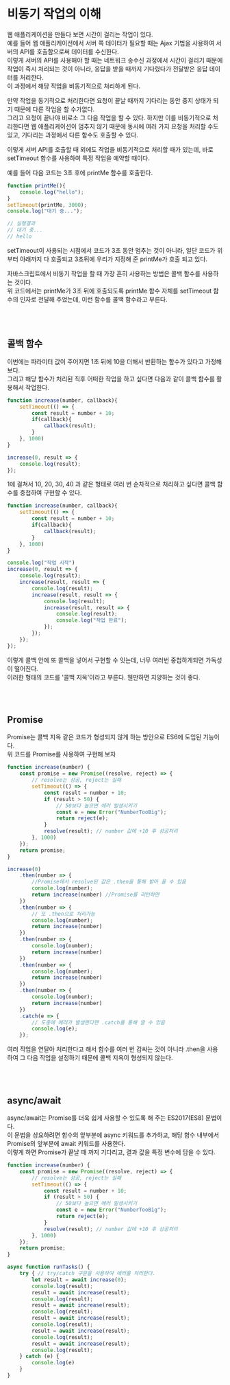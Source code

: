 # 비동기 작업의 이해
웹 애플리케이션을 만들다 보면 시간이 걸리는 작업이 있다.  
예를 들어 웹 애플리케이션에서 서버 쪽 데이터가 필요할 때는 Ajax 기법을 사용하여 서버의 API를 호출함으로써 데이터를 수신한다.  
이렇게 서버의 API를 사용해야 할 때는 네트워크 송수신 과정에서 시간이 걸리기 때문에 작업이 즉시 처리되는 것이 아니라, 응답을 받을 때까지 기다렸다가 전달받은 응답 데이터를 처리한다.  
이 과정에서 해당 작업을 비동기적으로 처리하게 된다.

만약 작업을 동기적으로 처리한다면 요청이 끝날 때까지 기다리는 동안 중지 상태가 되기 때문에 다른 작업을 할 수가없다.  
그리고 요청이 끝나야 비로소 그 다음 작업을 할 수 있다. 하지만 이를 비동기적으로 처리한다면 웹 애플리케이션이 멈추지 않기 때문에 동시에 여러 가지 요청을 처리할 수도 있고, 기다리는 과정에서 다른 함수도 호출할 수 있다.

이렇게 서버 API를 호출할 때 외에도 작업을 비동기적으로 처리할 때가 있는데, 바로 setTimeout 함수를 사용하여 특정 작업을 예약할 때이다.

예를 들어 다음 코드는 3초 후에 printMe 함수를 호출한다.
```javascript
function printMe(){
    console.log("hello");
}
setTimeout(printMe, 3000);
console.log("대기 중...");

// 실행결과
// 대기 중...
// hello
```
setTimeout이 사용되는 시점에서 코드가 3초 동안 멈추는 것이 아니라, 일단 코드가 위부터 아래까지 다 호출되고 3초뒤에 우리가 지정해 준 printMe가 호출 되고 있다.

자바스크립트에서 비동기 작업을 할 때 가장 흔히 사용하는 방법은 콜백 함수를 사용하는 것이다.  
위 코드에서는 printMe가 3초 뒤에 호출되도록 printMe 함수 자체를 setTimeout 함수의 인자로 전달해 주었는데, 이런 함수를 콜백 함수라고 부른다.

<br>
<br>

## 콜백 함수
이번에는 파라미터 값이 주어지면 1초 뒤에 10을 더해서 반환하는 함수가 있다고 가정해 보다.  
그리고 해당 함수가 처리된 직후 어떠한 작업을 하고 싶다면 다음과 같이 콜백 함수를 활용해서 작업한다.
```javascript
function increase(number, callback){
    setTimeout(() => {
        const result = number + 10;
        if(callback){
            callback(result);
        }
    }, 1000)
}

increase(0, result => {
    console.log(result);
});
```
1에 걸쳐서 10, 20, 30, 40 과 같은 형태로 여러 번 순차적으로 처리하고 싶다면 콜백 함수를 중첩하여 구현할 수 있다.
```javascript
function increase(number, callback){
    setTimeout(() => {
        const result = number + 10;
        if(callback){
            callback(result);
        }
    }, 1000)
}

console.log("작업 시작")
increase(0, result => {
    console.log(result);
    increase(result, result => {
        console.log(result);
        increase(result, result => {
            console.log(result);
            increase(result, result => {
                console.log(result);
                console.log("작업 완료");
            });
        });
    });
});
```
이렇게 콜백 안에 또 콜백을 넣어서 구현할 수 잇는데, 너무 여러번 중첩하게되면 가독성이 떨어진다.  
이러한 형태의 코드를 '콜백 지옥'이라고 부른다. 웬만하면 지양하는 것이 좋다.

<br>
<br>

## Promise
Promise는 콜백 지옥 같은 코드가 형성되지 않게 하는 방안으로 ES6에 도입된 기능이다.  
위 코드를 Promise를 사용하여 구현해 보자
```javascript
function increase(number) {
    const promise = new Promise((resolve, reject) => {
        // resolve는 성공, reject는 실패
        setTimeout(() => {
            const result = number + 10;
            if (result > 50) {
                // 50보다 높으면 에러 발생시키기
                const e = new Error("NumberTooBig");
                return reject(e);
            }
            resolve(result); // number 값에 +10 후 성공처리
        }, 1000)
    });
    return promise;
}

increase(0)
    .then(number => {
        //Promise에서 resolve된 값은 .then을 통해 받아 올 수 있음
        console.log(number);
        return increase(number) //Promise를 리턴하면
    })
    .then(number => {
        // 또 .then으로 처리가능
        console.log(number);
        return increase(number)
    })
    .then(number => {
        console.log(number);
        return increase(number)
    })
    .then(number => {
        console.log(number);
        return increase(number)
    })
    .then(number => {
        console.log(number);
        return increase(number)
    })
    .catch(e => {
        // 도중에 에러가 발생한다면 .catch를 통해 알 수 있음
        console.log(e);
    });
```
여러 작업을 연달아 처리한다고 해서 함수를 여러 번 감싸는 것이 아니라 .then을 사용하여 그 다음 작업을 설정하기 때문에 콜백 지옥이 형성되지 않는다.

<br>
<br>

## async/await
async/await는 Promise를 더욱 쉽게 사용할 수 있도록 해 주는 ES2017(ES8) 문법이다.  
이 문법을 상요하려면 함수의 앞부분에 async 키워드를 추가하고, 해당 함수 내부에서 Promise의 앞부분에 await 키워드를 사용한다.  
이렇게 하면 Promise가 끝날 때 까지 기다리고, 결과 값을 특정 변수에 담을 수 있다.
```javascript
function increase(number) {
    const promise = new Promise((resolve, reject) => {
        // resolve는 성공, reject는 실패
        setTimeout(() => {
            const result = number + 10;
            if (result > 50) {
                // 50보다 높으면 에러 발생시키기
                const e = new Error("NumberTooBig");
                return reject(e);
            }
            resolve(result); // number 값에 +10 후 성공처리
        }, 1000)
    });
    return promise;
}

async function runTasks() {
    try { // try/catch 구문을 사용하여 에러를 처리한다.
        let result = await increase(0);
        console.log(result);
        result = await increase(result);
        console.log(result);
        result = await increase(result);
        console.log(result);
        result = await increase(result);
        console.log(result);
        result = await increase(result);
        console.log(result);
        result = await increase(result);
        console.log(result);
    } catch (e) {
        console.log(e)
    }
}
```
